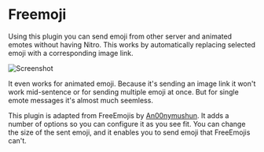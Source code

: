 # Freemoji

Using this plugin you can send emoji from other server and animated emotes without having Nitro. This works by automatically replacing selected emoji with a corresponding image link.

![Screenshot](https://raw.githubusercontent.com/QbDesu/BetterDiscordAddons/potato/Plugins/Freemoji/_meta/preview.gif)

It even works for animated emoji. Because it's sending an image link it won't work mid-sentence or for sending multiple emoji at once. But for single emote messages it's almost much seemless.

This plugin is adapted from FreeEmojis by [An00nymushun](https://github.com/m0nsterdev). It adds a number of options so you can configure it as you see fit. You can change the size of the sent emoji, and it enables you to send emoji that FreeEmojis can't.
